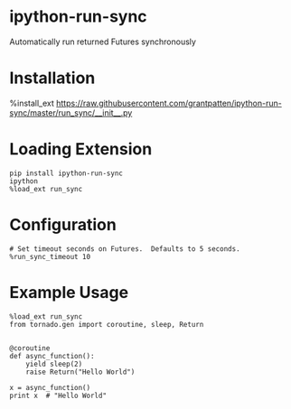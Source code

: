 # ipython-run-sync
Automatically run returned Futures synchronously

# Installation
%install_ext https://raw.githubusercontent.com/grantpatten/ipython-run-sync/master/run_sync/__init__.py

# Loading Extension
```
pip install ipython-run-sync
ipython
%load_ext run_sync
```

# Configuration
```
# Set timeout seconds on Futures.  Defaults to 5 seconds.
%run_sync_timeout 10
```

# Example Usage
```
%load_ext run_sync
from tornado.gen import coroutine, sleep, Return


@coroutine
def async_function():
    yield sleep(2)
    raise Return("Hello World")

x = async_function()
print x  # "Hello World"
```
